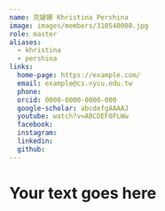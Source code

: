 ```yaml
---
name: 克媞娜 Khristina Pershina 
image: images/members/310540008.jpg 
role: master
aliases:
  - khristina
  - pershina
links:
  home-page: https://example.com/
  email: example@cs.nycu.edu.tw
  phone: 
  orcid: 0000-0000-0000-000
  google-scholar: abcdefgAAAAJ
  youtube: watch?v=ABCDEF0FLWw
  facebook:
  instagram:
  linkedin:
  github:
---
```

# Your text goes here
